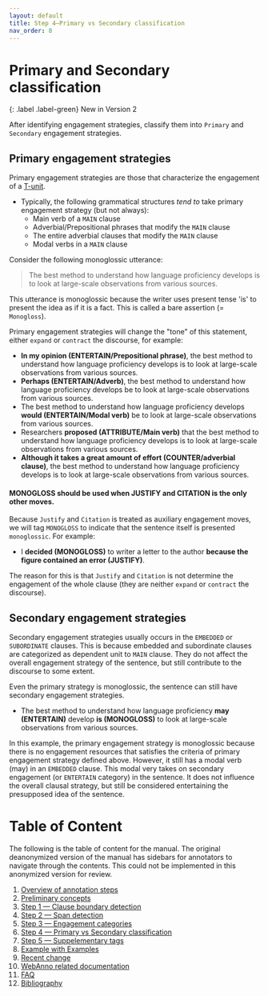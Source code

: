 ```yaml
---
layout: default
title: Step 4–Primary vs Secondary classification
nav_order: 8
---
```


# Primary and Secondary classification

{: .label .label-green}
New in Version 2



After identifying engagement strategies, classify them into `Primary` and `Secondary` engagement strategies.


## Primary engagement strategies

Primary engagement strategies are those that characterize the engagement of a [T-unit](1_Basic_grammar#terminal-unit-t-unit).  

- Typically, the following grammatical structures *tend to* take primary engagement strategy (but not always):
  - Main verb of a `MAIN` clause
  - Adverbial/Prepositional phrases that modify the `MAIN` clause
  - The entire adverbial clauses that modify the `MAIN` clause
  - Modal verbs in a `MAIN` clause

Consider the following monoglossic utterance:

> The best method to understand how language proficiency develops is to look at large-scale observations from various sources.

This utterance is monoglossic because the writer uses present tense 'is' to present the idea as if it is a fact. This is called a bare assertion (= `Monogloss`).


Primary engagement strategies will change the "tone" of this statement, either `expand` or `contract` the discourse, for example:

- **In my opinion (ENTERTAIN/Prepositional phrase)**, the best method to understand how language proficiency develops is to look at large-scale observations from various sources.
- **Perhaps (ENTERTAIN/Adverb)**, the best method to understand how language proficiency develops be to look at large-scale observations from various sources.
- The best method to understand how language proficiency develops **would (ENTERTAIN/Modal verb)** be to look at large-scale observations from various sources.
- Researchers **proposed (ATTRIBUTE/Main verb)** that the best method to understand how language proficiency develops is to look at large-scale observations from various sources.
- **Although it takes a great amount of effort (COUNTER/adverbial clause)**, the best method to understand how language proficiency develops is to look at large-scale observations from various sources.

#### MONOGLOSS should be used when JUSTIFY and CITATION is the only other moves.

Because `Justify` and `Citation` is treated as auxiliary engagement moves, we will tag `MONOGLOSS` to indicate that the sentence itself is presented `monoglossic`. For example:

- I **decided (MONOGLOSS)** to writer a letter to the author **because the figure contained an error (JUSTIFY)**.

The reason for this is that `Justify` and `Citation` is not determine the engagement of the whole clause (they are neither `expand` or `contract` the discourse).

## Secondary engagement strategies

Secondary engagement strategies usually occurs in the `EMBEDDED` or `SUBORDINATE` clauses. This is because embedded and subordinate clauses are categorized as dependent unit to `MAIN` clause.
They do not affect the overall engagement strategy of the sentence, but still contribute to the discourse to some extent.

Even the primary strategy is monoglossic, the sentence can still have secondary engagement strategies.

- The best method to understand how language proficiency **may (ENTERTAIN)** develop **is (MONOGLOSS)** to look at large-scale observations from various sources.

In this example, the primary engagement strategy is monoglossic because there is no engagement resources that satisfies the criteria of primary engagement strategy defined above. However, it still has a modal verb (may) in an `EMBEDDED` clause. This modal very takes on secondary engagement (or `ENTERTAIN` category) in the sentence. It does not influence the overall clausal strategy, but still be considered entertaining the presupposed idea of the sentence.


# Table of Content

The following is the table of content for the manual. 
The original deanonymized version of the manual has sidebars for annotators to navigate through the contents. This could not be implemented in this anonymized version for review.

1. [Overview of annotation steps](0_overviews.md)
2. [Preliminary concepts](1_basic_concepts.md)
3. [Step 1 — Clause boundary detection](1_Clause/index.md)
4. [Step 2 — Span detection](2_Spans/index.md)
5. [Step 3 — Engagement categories](3_Categories/index.md)
6. [Step 4 — Primary vs Secondary classification](Step4_primary_secondary.md)
7. [Step 5 — Suppelementary tags](5_supplementary_tags/index.md)
8. [Example with Examples](8_examples-in-context.md)
9. [Recent change](x_Change_log.md)
10. [WebAnno related documentation](WebAnno_related.md)
11. [FAQ](y_FAQ.md)
12. [Bibliography](z_Bibliography.md)